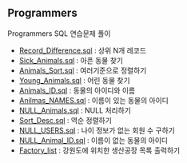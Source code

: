 ## Programmers  
Programmers SQL 연습문제 풀이

- [Record_Difference.sql](./P_SQL/Record_Difference.sql) : 상위 N개 레코드
- [Sick_Animals.sql](./P_SQL/Sick_Animals.sql) : 아픈 동물 찾기
- [Animals_Sort.sql](./P_SQL/Animals_Sort.sql) : 여러기준으로 정렬하기
- [Young_Animals.sql](./P_SQL/Young_Animals.sql) : 어린 동물 찾기
- [Animals_ID.sql](./P_SQL/Animals_ID.sql) : 동물의 아이디와 이름
- [Anilmas_NAMES.sql](./P_SQL/Animals_NAMES.sql) : 이름이 있는 동물의 아이디
- [NULL_Animals.sql](./P_SQL/NULL_Animals.sql) : NULL 처리하기
- [Sort_Desc.sql](./P_SQL/Sort_Desc.sql) : 역순 정렬하기
- [NULL_USERS.sql](./P_SQL/NULL_USERS.sql) : 나이 정보가 없는 회원 수 구하기
- [NULL_Animal_ID.sql](./P_SQL/NULL_Animal_ID.sql) : 이름이 없는 동물의 아이디
- [Factory_list](./P_SQL/Factory_list.sql) : 강원도에 위치한 생산공장 목록 출력하기